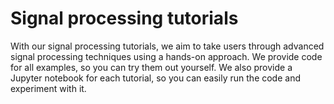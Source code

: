 # Signal processing tutorials

With our signal processing tutorials, we aim to take users through advanced signal processing techniques using a hands-on approach. We provide code for all examples, so you can try them out yourself. We also provide a Jupyter notebook for each tutorial, so you can easily run the code and experiment with it.

